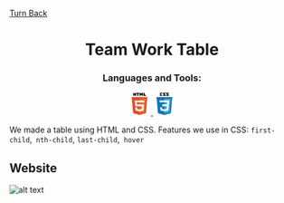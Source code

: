 [Turn Back](../../../)
<h1 align="center">Team Work Table</h1>



<h3 align="center">Languages and Tools:</h3>
<p align="center"><a href="https://www.w3.org/html/" target="_blank" rel="noreferrer"> <img src="https://raw.githubusercontent.com/devicons/devicon/master/icons/html5/html5-original-wordmark.svg" alt="html5" width="40" height="40"/> </a> <a href="https://www.w3schools.com/css/" target="_blank" rel="noreferrer"> <img src="https://raw.githubusercontent.com/devicons/devicon/master/icons/css3/css3-original-wordmark.svg" alt="css3" width="40" height="40"/> </a></p>


We made a table using HTML and CSS.
Features we use in CSS: `first-child`,` nth-child`, `last-child`,` hover`

## Website

![alt text](https://github.com/waroi/TurkcellFrontend2023/blob/main/Ogrenciler/SelahattinDemir/Ders_Sonu_Odevleri/css/Team_Work_Table/photos/table.gif)


